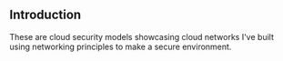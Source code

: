 ## Introduction
These are cloud security models showcasing cloud networks I've built using networking principles to make a secure environment.
